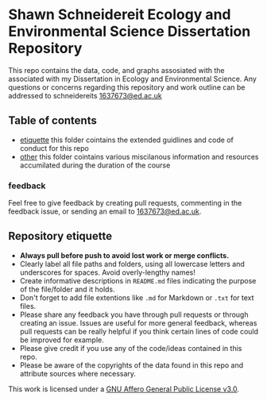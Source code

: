 # Shawn Schneidereit Ecology and Environmental Science Dissertation Repository 
This repo contains the data, code, and graphs assosiated with the associated with my Dissertation in Ecology and Environmental Science. Any questions or concerns regarding this repository and work outline can be addressed to
schneidereits 1637673@ed.ac.uk

## Table of contents

- [etiquette](/etiquette) this folder cointains the extended guidlines and code of conduct for this repo
- [other](/other) this folder cointains various miscilanous information and resources accumilated during the duration of the course 

### feedback
Feel free to give feedback by creating pull requests, commenting in the feedback issue, or sending an email to 1637673@ed.ac.uk.

## Repository etiquette 
- **Always pull before push to avoid lost work or merge conflicts.**
- Clearly label all file paths and folders, using all lowercase letters and underscores for spaces. Avoid overly-lengthy names! 
- Create informative descriptions in `README.md` files indicating the purpose of the file/folder and it holds.
- Don't forget to add file extentions like `.md` for Markdown or `.txt` for text files.
- Please share any feedback you have through pull requests or through creating an issue. Issues are useful for more general feedback, whereas pull requests can be really helpful if you think certain lines of code could be improved for example.
- Please give credit if you use any of the code/ideas contained in this repo.
- Please be aware of the copyrights of the data found in this repo and attribute sources where necessary.

This work is licensed under a [GNU Affero General Public License v3.0](https://choosealicense.com/licenses/agpl-3.0/).
